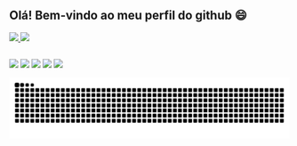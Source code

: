 ## Olá! Bem-vindo ao meu perfil do github 😄

<div>
  <a href="https://github.com/cesarsimionato">
  <img height="180em" src="https://github-readme-stats.vercel.app/api?username=cesarsimionato&show_icons=true&theme=omni&include_all_commits=true&count_private=true"/>
  <img height="180em" src="https://github-readme-stats.vercel.app/api/top-langs/?username=cesarsimionato&layout=compact&langs_count=7&theme=omni"/>
  </a>
</div>
  
##
 
<div> 
  <a href = "mailto:cesar.simionato@sou.unifeob.edu.br"><img src="https://img.shields.io/badge/-Gmail-%23333?style=for-the-badge&logo=gmail&logoColor=white" target="_blank"></a>
  <a href="https://www.linkedin.com/in/cesar-simionato" target="_blank"><img src="https://img.shields.io/badge/-LinkedIn-%230077B5?style=for-the-badge&logo=linkedin&logoColor=white" target="_blank"></a> 
  <a href="https://twitter.com/cesar_simionato" target="_blank"><img src="https://img.shields.io/badge/Twitter-00ACEE?style=for-the-badge&logo=twitter&logoColor=white" target="_blank"></a>
  <a href="https://www.youtube.com/channel/UCfZnU1jRQxhyq1oFQJFYgqw/featured" target="_blank"><img src="https://img.shields.io/badge/YouTube-FF0000?style=for-the-badge&logo=youtube&logoColor=white" target="_blank"></a>
  <a href="https://www.twitch.tv/potternatural" target="_blank"><img src="https://img.shields.io/badge/Twitch-9146FF?style=for-the-badge&logo=twitch&logoColor=white" target="_blank"></a>

  ![Snake animation](https://github.com/cesarsimionato/cesarsimionato/blob/output/github-contribution-grid-snake.svg)
 
</div>
